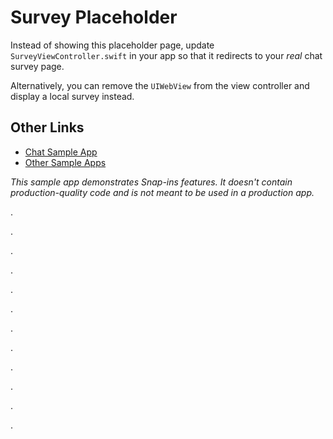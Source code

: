 # Survey Placeholder

Instead of showing this placeholder page, update `SurveyViewController.swift` in your app so that it redirects to your _real_ chat survey page.

Alternatively, you can remove the `UIWebView` from the view controller and display a local survey instead.

## Other Links

* [Chat Sample App](https://github.com/forcedotcom/ServiceSDK-iOS/tree/master/Examples/SnapinsChatSurvey)
* [Other Sample Apps](https://github.com/forcedotcom/ServiceSDK-iOS/tree/master/Examples)

_This sample app demonstrates Snap-ins features. It doesn't contain production-quality code and is not meant to be used in a production app._

.

.

.

.

.

.

.

.

.

.

.

.
